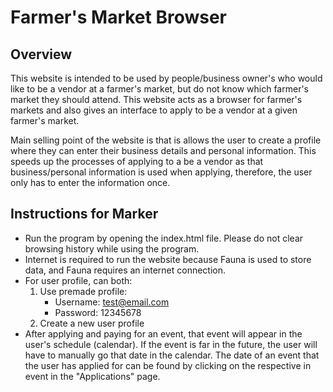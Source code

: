 # Farmer's Market Browser

## Overview
This website is intended to be used by people/business owner's who would like to be a vendor at a farmer's market, but do not know which farmer's market they should attend. This website acts as a browser for farmer's markets and also gives an interface to apply to be a vendor at a given farmer's market.

Main selling point of the website is that is allows the user to create a profile where they can enter their business details and personal information. This speeds up the processes of applying to a be a vendor as that business/personal information is used when applying, therefore, the user only has to enter the information once.

## Instructions for Marker

- Run the program by opening the index.html file. Please do not clear browsing history while using the program.
- Internet is required to run the website because Fauna is used to store data, and Fauna requires an internet connection.
- For user profile, can both:
    1. Use premade profile:
        - Username: test@email.com
        - Password: 12345678
    2. Create a new user profile
- After applying and paying for an event, that event will appear in the user's schedule (calendar). If the event is far in the future, the user will have to manually go that date in the calendar. The date of an event that the user has applied for can be found by clicking on the respective in event in the "Applications" page.
